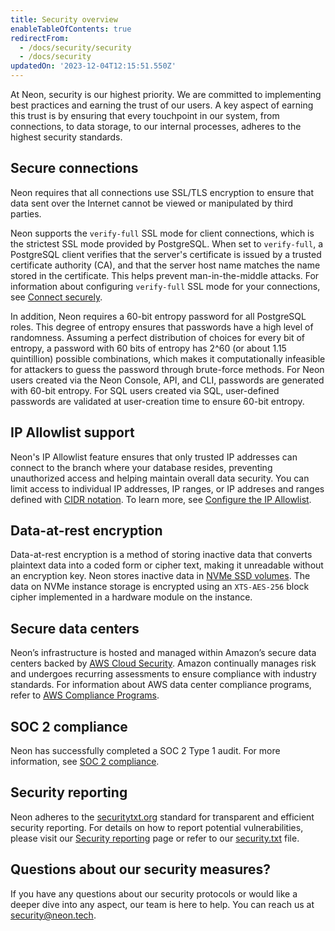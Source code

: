 ```yaml
---
title: Security overview
enableTableOfContents: true
redirectFrom:
  - /docs/security/security
  - /docs/security
updatedOn: '2023-12-04T12:15:51.550Z'
---
```


At Neon, security is our highest priority. We are committed to implementing best practices and earning the trust of our users. A key aspect of earning this trust is by ensuring that every touchpoint in our system, from connections, to data storage, to our internal processes, adheres to the highest security standards.

## Secure connections

Neon requires that all connections use SSL/TLS encryption to ensure that data sent over the Internet cannot be viewed or manipulated by third parties.

Neon supports the `verify-full` SSL mode for client connections, which is the strictest SSL mode provided by PostgreSQL. When set to `verify-full`, a PostgreSQL client verifies that the server's certificate is issued by a trusted certificate authority (CA), and that the server host name matches the name stored in the certificate. This helps prevent man-in-the-middle attacks. For information about configuring `verify-full` SSL mode for your connections, see [Connect securely](/docs/connect/connect-securely).

In addition, Neon requires a 60-bit entropy password for all PostgreSQL roles. This degree of entropy ensures that passwords have a high level of randomness. Assuming a perfect distribution of choices for every bit of entropy, a password with 60 bits of entropy has 2^60 (or about 1.15 quintillion) possible combinations, which makes it computationally infeasible for attackers to guess the password through brute-force methods. For Neon users created via the Neon Console, API, and CLI, passwords are generated with 60-bit entropy. For SQL users created via SQL, user-defined passwords are validated at user-creation time to ensure 60-bit entropy.

## IP Allowlist support

Neon's IP Allowlist feature ensures that only trusted IP addresses can connect to the branch where your database resides, preventing unauthorized access and helping maintain overall data security. You can limit access to individual IP addresses, IP ranges, or IP addreses and ranges defined with [CIDR notation](/docs/reference/glossary#cidr-notation). To learn more, see [Configure the IP Allowlist](/docs/manage/projects#configure-the-ip-allowlist).

## Data-at-rest encryption

Data-at-rest encryption is a method of storing inactive data that converts plaintext data into a coded form or cipher text, making it unreadable without an encryption key. Neon stores inactive data in [NVMe SSD volumes](https://docs.aws.amazon.com/AWSEC2/latest/UserGuide/ssd-instance-store.html#nvme-ssd-volumes). The data on NVMe instance storage is encrypted using an `XTS-AES-256` block cipher implemented in a hardware module on the instance.

## Secure data centers

Neon’s infrastructure is hosted and managed within Amazon’s secure data centers backed by [AWS Cloud Security](https://aws.amazon.com/security/). Amazon continually manages risk and undergoes recurring assessments to ensure compliance with industry standards. For information about AWS data center compliance programs, refer to [AWS Compliance Programs](https://aws.amazon.com/compliance/programs/).

## SOC 2 compliance

Neon has successfully completed a SOC 2 Type 1 audit. For more information, see [SOC 2 compliance](soc2-compliance).

## Security reporting

Neon adheres to the [securitytxt.org](https://securitytxt.org/) standard for transparent and efficient security reporting. For details on how to report potential vulnerabilities, please visit our [Security reporting](/docs/security/security-reporting) page or refer to our [security.txt](https://neon.tech/security.txt) file.

## Questions about our security measures?

If you have any questions about our security protocols or would like a deeper dive into any aspect, our team is here to help. You can reach us at [security@neon.tech](mailto:security@neon.tech).
